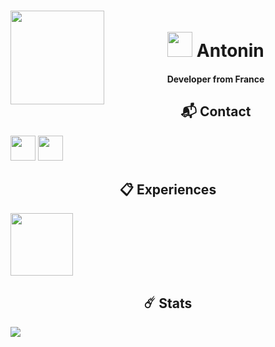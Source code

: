 <h1 align="center">
    <img align="left" height="150" src="https://media.discordapp.net/attachments/835956277464530944/1073708909782646924/19098d619238d0439c7935216a14aaad.png">
    <br>

<img height="40" src="https://cdn.discordapp.com/attachments/835956277464530944/1073712189774516295/729441672005419028.png">
Antonin
</h1>
<h4 align="center">Developer from France
</h4>



<h2 align="center">📬 Contact</h2>
<p align="left">
<img height="40" src="https://discord.c99.nl/widget/theme-3/424290757445419009.png">
<img height="40" src="https://img.shields.io/badge/LinkedIn-0077B5?style=for-the-badge&logo=linkedin&logoColor=white">
</p>


<h2 align="center">📋 Experiences</h2>
<a href="https://rivrs.io"><img height="100" src="https://uploads-ssl.webflow.com/62b47847c8a44384062ca7c1/62c2dd57d6905063c1dc9d16_logo-p-500.png"></a>


<h2 align="center">☄️ Stats</h2>
<img src="https://github-readme-stats.vercel.app/api/wakatime?username=TopeEstLa&theme=dark">
